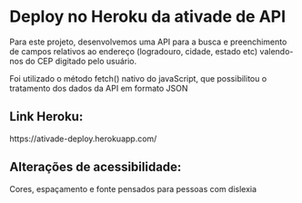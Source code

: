 <div>
  <h1>Deploy no Heroku da ativade de API</h1>
  <p>Para este projeto, desenvolvemos uma API para a busca e preenchimento de campos relativos ao endereço (logradouro, cidade, estado etc) valendo-nos do CEP digitado pelo usuário.</p>
  <p>Foi utilizado o método fetch() nativo do javaScript, que possibilitou o tratamento dos dados da API em formato JSON<p>
 
 <h2>Link Heroku:</h2>
  <p>https://ativade-deploy.herokuapp.com/<p>

  <h2>Alterações de acessibilidade:</h2>
  <p>Cores, espaçamento e fonte pensados para pessoas com dislexia</p>
</div>